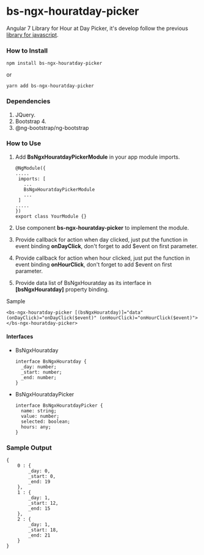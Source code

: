 # bs-ngx-houratday-picker
Angular 7 Library for Hour at Day Picker, it's develop follow the previous [library for javascript](https://github.com/verzth/range-hourday-picker.js).

### How to Install

```
npm install bs-ngx-houratday-picker
```
or
```
yarn add bs-ngx-houratday-picker
```

### Dependencies
1. JQuery.
2. Bootstrap 4.
3. @ng-bootstrap/ng-bootstrap

### How to Use
1. Add **BsNgxHouratdayPickerModule** in your app module imports.
   ```
   @NgModule({
   .....
    imports: [
      ...
      BsNgxHouratdayPickerModule
      ...
    ]
   .....
   })
   export class YourModule {}
   ```

2. Use component **bs-ngx-houratday-picker** to implement the module.
3. Provide callback for action when day clicked, just put
   the function in event binding **onDayClick**, don't forget to add $event on first parameter.
4. Provide callback for action when hour clicked, just put
   the function in event binding **onHourClick**, don't forget to add $event on first parameter.
5. Provide data list of BsNgxHouratday as its interface in **[bsNgxHouratday]** property binding.

Sample
   ```
   <bs-ngx-houratday-picker [(bsNgxHouratday)]="data" (onDayClick)="onDayClick($event)" (onHourClick)="onHourClick($event)"></bs-ngx-houratday-picker>
   ```

#### Interfaces

- BsNgxHouratday
  ```
  interface BsNgxHouratday {
    _day: number;
    _start: number;
    _end: number;
  }
  ```
  
- BsNgxHouratdayPicker
  ```
  interface BsNgxHouratdayPicker {
    name: string;
    value: number;
    selected: boolean;
    hours: any;
  }
  ```
### Sample Output
```
{
    0 : {
        _day: 0,
        _start: 0,
        _end: 19
    },
    1 : {
        _day: 1,
        _start: 12,
        _end: 15
    },
    2 : {
        _day: 1,
        _start: 18,
        _end: 21
    }
}
```
